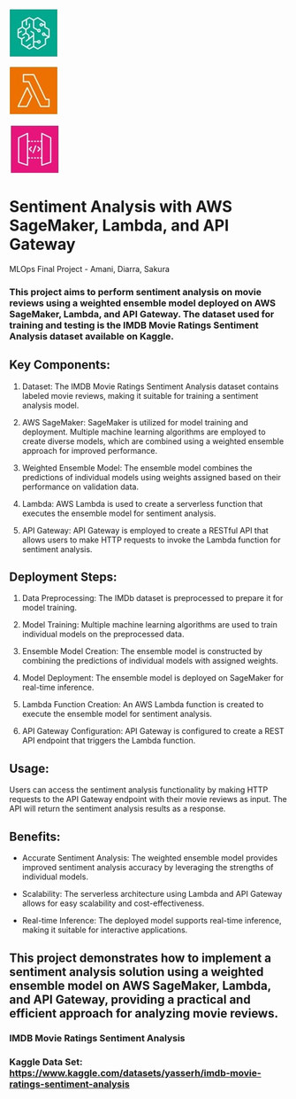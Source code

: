 ![Amazon SageMaker](https://github.com/sakuray10/MLOps_FinalProject/raw/main/Amazon%20SageMaker.jpg)

![AWS Lambda](https://github.com/sakuray10/MLOps_FinalProject/raw/main/AWS%20Lambda.jpg)

![Amazon API Gateway](https://github.com/sakuray10/MLOps_FinalProject/raw/main/Amazon%20API%20Gateway.jpg)

# Sentiment Analysis with AWS SageMaker, Lambda, and API Gateway

MLOps Final Project - Amani, Diarra, Sakura
### This project aims to perform sentiment analysis on movie reviews using a weighted ensemble model deployed on AWS SageMaker, Lambda, and API Gateway. The dataset used for training and testing is the IMDB Movie Ratings Sentiment Analysis dataset available on Kaggle.

## Key Components:
1. Dataset: The IMDB Movie Ratings Sentiment Analysis dataset contains labeled movie reviews, making it suitable for training a sentiment analysis model.

2. AWS SageMaker: SageMaker is utilized for model training and deployment. Multiple machine learning algorithms are employed to create diverse models, which are combined using a weighted ensemble approach for improved performance.

3. Weighted Ensemble Model: The ensemble model combines the predictions of individual models using weights assigned based on their performance on validation data.

4. Lambda: AWS Lambda is used to create a serverless function that executes the ensemble model for sentiment analysis.

5. API Gateway: API Gateway is employed to create a RESTful API that allows users to make HTTP requests to invoke the Lambda function for sentiment analysis.

## Deployment Steps:
1. Data Preprocessing: The IMDb dataset is preprocessed to prepare it for model training.

2. Model Training: Multiple machine learning algorithms are used to train individual models on the preprocessed data.

3. Ensemble Model Creation: The ensemble model is constructed by combining the predictions of individual models with assigned weights.

4. Model Deployment: The ensemble model is deployed on SageMaker for real-time inference.

5. Lambda Function Creation: An AWS Lambda function is created to execute the ensemble model for sentiment analysis.

6. API Gateway Configuration: API Gateway is configured to create a REST API endpoint that triggers the Lambda function.

## Usage:
Users can access the sentiment analysis functionality by making HTTP requests to the API Gateway endpoint with their movie reviews as input. The API will return the sentiment analysis results as a response.

## Benefits:
- Accurate Sentiment Analysis: The weighted ensemble model provides improved sentiment analysis accuracy by leveraging the strengths of individual models.

- Scalability: The serverless architecture using Lambda and API Gateway allows for easy scalability and cost-effectiveness.

- Real-time Inference: The deployed model supports real-time inference, making it suitable for interactive applications.

## This project demonstrates how to implement a sentiment analysis solution using a weighted ensemble model on AWS SageMaker, Lambda, and API Gateway, providing a practical and efficient approach for analyzing movie reviews.







### IMDB Movie Ratings Sentiment Analysis
### Kaggle Data Set: https://www.kaggle.com/datasets/yasserh/imdb-movie-ratings-sentiment-analysis




